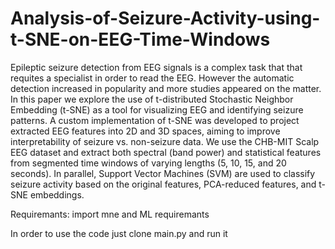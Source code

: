 # Analysis-of-Seizure-Activity-using-t-SNE-on-EEG-Time-Windows


Epileptic seizure detection from EEG signals is a complex task that that requites a specialist in order to read the EEG. However the automatic detection increased in popularity and more studies appeared on the matter. In this paper we explore the use of t-distributed Stochastic Neighbor Embedding (t-SNE) as a tool for visualizing EEG and identifying seizure patterns. A custom implementation of t-SNE was developed to project extracted EEG features into 2D and 3D spaces, aiming to improve interpretability of seizure vs. non-seizure data. We use the CHB-MIT Scalp EEG dataset and extract both spectral (band power) and statistical features from segmented time windows of varying lengths (5, 10, 15, and 20 seconds). In parallel, Support Vector Machines (SVM) are used to classify seizure activity based on the original features, PCA-reduced features, and t-SNE embeddings.

Requiremants:
import mne
and ML requiremants



In order to use the code just clone main.py and run it
